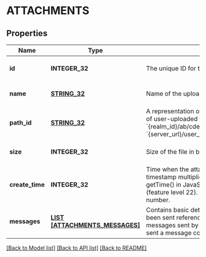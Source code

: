# ATTACHMENTS

## Properties
Name | Type | Description | Notes
------------ | ------------- | ------------- | -------------
**id** | **INTEGER_32** | The unique ID for the attachment.  | [optional] [default to null]
**name** | [**STRING_32**](STRING_32.md) | Name of the uploaded file.  | [optional] [default to null]
**path_id** | [**STRING_32**](STRING_32.md) | A representation of the path of the file within the repository of user-uploaded files.  If the &#x60;path_id&#x60; of a file is &#x60;{realm_id}/ab/cdef/temp_file.py&#x60;, its URL will be: &#x60;{server_url}/user_uploads/{realm_id}/ab/cdef/temp_file.py&#x60;.  | [optional] [default to null]
**size** | **INTEGER_32** | Size of the file in bytes.  | [optional] [default to null]
**create_time** | **INTEGER_32** | Time when the attachment was uploaded as a UNIX timestamp multiplied by 1000 (matching the format of getTime() in JavaScript).  **Changes**: Changed in Zulip 2.2 (feature level 22).  This field was previously a floating point number.  | [optional] [default to null]
**messages** | [**LIST [ATTACHMENTS_MESSAGES]**](Attachments_messages.md) | Contains basic details on any Zulip messages that have been sent referencing this [uploaded file](/api/upload-file). This includes messages sent by any user in the Zulip organization who sent a message containing a link to the uploaded file.  | [optional] [default to null]

[[Back to Model list]](../README.md#documentation-for-models) [[Back to API list]](../README.md#documentation-for-api-endpoints) [[Back to README]](../README.md)


